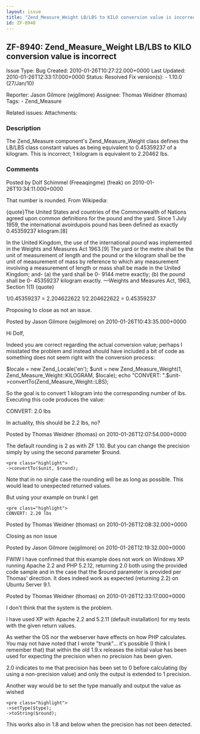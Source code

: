```yaml
---
layout: issue
title: "Zend_Measure_Weight LB/LBS to KILO conversion value is incorrect"
id: ZF-8940
---
```


ZF-8940: Zend\_Measure\_Weight LB/LBS to KILO conversion value is incorrect
---------------------------------------------------------------------------

 Issue Type: Bug Created: 2010-01-26T10:27:22.000+0000 Last Updated: 2010-01-26T12:33:17.000+0000 Status: Resolved Fix version(s): - 1.10.0 (27/Jan/10)
 
 Reporter:  Jason Gilmore (wjgilmore)  Assignee:  Thomas Weidner (thomas)  Tags: - Zend\_Measure
 
 Related issues: 
 Attachments: 
### Description

The Zend\_Measure component's Zend\_Measure\_Weight class defines the LB/LBS class constant values as being equivalent to 0.45359237 of a kilogram. This is incorrect; 1 kilogram is equivalent to 2.20462 lbs.

 

 

### Comments

Posted by Dolf Schimmel (Freeaqingme) (freak) on 2010-01-26T10:34:11.000+0000

That number is rounded. From Wikipedia:

{quote}The United States and countries of the Commonwealth of Nations agreed upon common definitions for the pound and the yard. Since 1 July 1959, the international avoirdupois pound has been defined as exactly 0.45359237 kilogram.[8]

In the United Kingdom, the use of the international pound was implemented in the Weights and Measures Act 1963.[9] The yard or the metre shall be the unit of measurement of length and the pound or the kilogram shall be the unit of measurement of mass by reference to which any measurement involving a measurement of length or mass shall be made in the United Kingdom; and- (a) the yard shall be 0- 9144 metre exactly; (b) the pound shall be 0- 45359237 kilogram exactly. —Weights and Measures Act, 1963, Section 1(1) {quote}

1/0.45359237 = 2.204622622 1/2.204622622 = 0.45359237

Proposing to close as not an issue.

 

 

Posted by Jason Gilmore (wjgilmore) on 2010-01-26T10:43:35.000+0000

Hi Dolf,

Indeed you are correct regarding the actual conversion value; perhaps I misstated the problem and instead should have included a bit of code as something does not seem right with the conversion process:

$locale = new Zend\_Locale('en'); $unit = new Zend\_Measure\_Weight(1, Zend\_Measure\_Weight::KILOGRAM, $locale); echo "CONVERT: ".$unit->convertTo(Zend\_Measure\_Weight::LBS);

So the goal is to convert 1 kilogram into the corresponding number of lbs. Executing this code produces the value:

CONVERT: 2.0 lbs

In actuality, this should be 2.2 lbs, no?

 

 

Posted by Thomas Weidner (thomas) on 2010-01-26T12:07:54.000+0000

The default rounding is 2 as with ZF 1.10. But you can change the precision simply by using the second parameter $round.

 
    <pre class="highlight">
    ->convertTo($unit, $round);


Note that in no single case the rounding will be as long as possible. This would lead to unexpected returned values.

But using your example on trunk I get

 
    <pre class="highlight">
    CONVERT: 2.20 lbs


 

 

Posted by Thomas Weidner (thomas) on 2010-01-26T12:08:32.000+0000

Closing as non issue

 

 

Posted by Jason Gilmore (wjgilmore) on 2010-01-26T12:19:32.000+0000

FWIW I have confirmed that this example does not work on Windows XP running Apache 2.2 and PHP 5.2.12, returning 2.0 both using the provided code sample and in the case that the $round parameter is provided per Thomas' direction. It does indeed work as expected (returning 2.2) on Ubuntu Server 9.1.

 

 

Posted by Thomas Weidner (thomas) on 2010-01-26T12:33:17.000+0000

I don't think that the system is the problem.

I have used XP with Apache 2.2 and 5.2.11 (default installation) for my tests with the given return values.

As wether the OS nor the webserver have effects on how PHP calculates. You may not have noted that I wrote "trunk"... it's possible (I think I remember that) that within the old 1.9.x releases the initial value has been used for expecting the precision when no precision has been given.

2.0 indicates to me that precision has been set to 0 before calculating (by using a non-precision value) and only the output is extended to 1 precision.

Another way would be to set the type manually and output the value as wished

 
    <pre class="highlight">
    ->setType($type);
    ->toString($round);


This works also in 1.8 and below when the precision has not been detected.

 

 